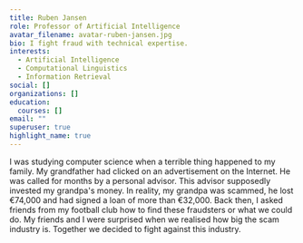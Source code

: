 ```yaml
---
title: Ruben Jansen
role: Professor of Artificial Intelligence
avatar_filename: avatar-ruben-jansen.jpg
bio: I fight fraud with technical expertise.
interests:
  - Artificial Intelligence
  - Computational Linguistics
  - Information Retrieval
social: []
organizations: []
education:
  courses: []
email: ""
superuser: true
highlight_name: true
---
```

<!--StartFragment-->

I was studying computer science when a terrible thing happened to my family. My grandfather had clicked on an advertisement on the Internet. He was called for months by a personal advisor. This advisor supposedly invested my grandpa's money. In reality, my grandpa was scammed, he lost €74,000 and had signed a loan of more than €32,000. Back then, I asked friends from my football club how to find these fraudsters or what we could do. My friends and I were surprised when we realised how big the scam industry is. Together we decided to fight against this industry.

<!--EndFragment-->